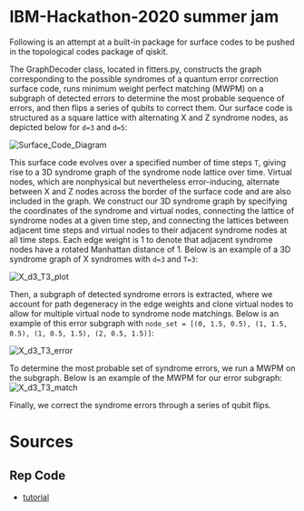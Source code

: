 # IBM-Hackathon-2020 summer jam
Following is an attempt at a built-in package for surface codes to be pushed in the topological codes package of qiskit.

The GraphDecoder class, located in fitters.py, constructs the graph corresponding to the possible syndromes of a quantum error correction surface code, runs minimum weight perfect matching (MWPM) on a subgraph of detected errors to determine the most probable sequence of errors, and then flips a series of qubits to correct them. Our surface code is structured as a square lattice with alternating X and Z syndrome nodes, as depicted below for `d=3` and `d=5`:

![Surface_Code_Diagram](https://media.springernature.com/full/springer-static/image/art%3A10.1038%2Fs41534-018-0106-y/MediaObjects/41534_2018_106_Fig1_HTML.png?as=webp)

This surface code evolves over a specified number of time steps `T`, giving rise to a 3D syndrome graph of the syndrome node lattice over time. Virtual nodes, which are nonphysical but nevertheless error-inducing, alternate between X and Z nodes across the border of the surface code and are also included in the graph. We construct our 3D syndrome graph by specifying the coordinates of the syndrome and virtual nodes, connecting the lattice of syndrome nodes at a given time step, and connecting the lattices between adjacent time steps and virtual nodes to their adjacent syndrome nodes at all time steps. Each edge weight is 1 to denote that adjacent syndrome nodes have a rotated Manhattan distance of 1. Below is an example of a 3D syndrome graph of X syndromes with `d=3` and `T=3`:

![X_d3_T3_plot](https://user-images.githubusercontent.com/42923017/86188148-b1c91080-bb0b-11ea-9012-abd3ac91210e.jpg)

Then, a subgraph of detected syndrome errors is extracted, where we account for path degeneracy in the edge weights and clone virtual nodes to allow for multiple virtual node to syndrome node matchings.
Below is an example of this error subgraph with `node_set = [(0, 1.5, 0.5), (1, 1.5, 0.5), (1, 0.5, 1.5), (2, 0.5, 1.5)]`:

![X_d3_T3_error](https://user-images.githubusercontent.com/42923017/86188813-cefede80-bb0d-11ea-8355-4e6a2acf1b1f.jpg)

To determine the most probable set of syndrome errors, we run a MWPM on the subgraph.
Below is an example of the MWPM for our error subgraph:
![X_d3_T3_match](https://user-images.githubusercontent.com/42923017/86188816-d1613880-bb0d-11ea-8125-a544fdf50f80.jpg)

Finally, we correct the syndrome errors through a series of qubit flips.

# Sources

## Rep Code
- [tutorial](https://qiskit.org/textbook/ch-quantum-hardware/error-correction-repetition-code.html#Lookup-table-decoding)


